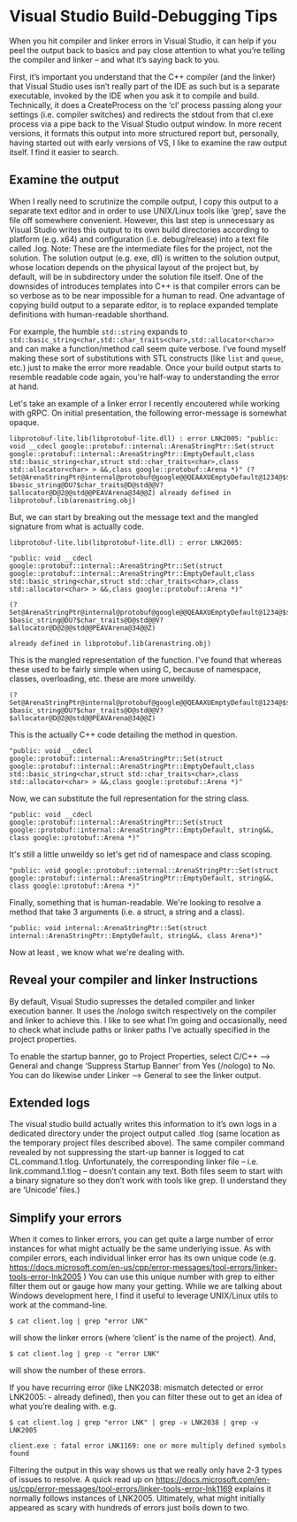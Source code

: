 # Visual Studio Build-Debugging Tips
When you hit compiler and linker errors in Visual Studio, it can help if you peel the output back to basics and pay close attention to what you’re telling the compiler and linker – and what it’s saying back to you. 

First, it’s important you understand that the C++ compiler (and the linker) that Visual Studio uses isn’t really part of the IDE as such but is a separate executable, invoked by the IDE when you ask it to compile and build. Technically, it does a CreateProcess on the ‘cl’ process passing along your settings (i.e. compiler switches) and redirects the stdout from that cl.exe process via a pipe back to the Visual Studio output window. In more recent versions, it formats this output into more structured report but, personally, having started out with early versions of VS, I like to examine the raw output itself. I find it easier to search. 

## Examine the output
When I really need to scrutinize the compile output, I copy this output to a separate text editor and in order to use UNIX/Linux tools like ‘grep’, save the file off somewhere convenient. However, this last step is unnecessary as Visual Studio writes this output to its own build directories according to platform (e.g. x64) and configuration (i.e. debug/release) into a text file called <project-name>.log. 
Note: These are the intermediate files for the project, not the solution. The solution output (e.g. exe, dll) is written to the solution output, whose location depends on the physical layout of the project but, by default, will be in subdirectory under the solution file itself. 
One of the downsides of introduces templates into C++ is that compiler errors can be so verbose as to be near impossible for a human to read. One advantage of copying build output to a separate editor, is to replace expanded template definitions with human-readable shorthand. 

For example, the humble `std::string` expands to `std::basic_string<char,std::char_traits<char>,std::allocator<char>>` and can make a function/method call seem quite verbose. I’ve found myself making these sort of substitutions with STL constructs (like `list` and `queue`, etc.) just to make the error more readable. Once your build output starts to resemble readable code again, you're half-way to understanding the error at hand.

Let's take an example of a linker error I recently encoutered while working with gRPC. On initial presentation, the following error-message is somewhat opaque. 

````
libprotobuf-lite.lib(libprotobuf-lite.dll) : error LNK2005: "public: void __cdecl google::protobuf::internal::ArenaStringPtr::Set(struct google::protobuf::internal::ArenaStringPtr::EmptyDefault,class std::basic_string<char,struct std::char_traits<char>,class std::allocator<char> > &&,class google::protobuf::Arena *)" (?Set@ArenaStringPtr@internal@protobuf@google@@QEAAXUEmptyDefault@1234@$$QEAV?$basic_string@DU?$char_traits@D@std@@V?$allocator@D@2@@std@@PEAVArena@34@@Z) already defined in libprotobuf.lib(arenastring.obj)
````
But, we can start by breaking out the message text and the mangled signature from what is actually code. 
````
libprotobuf-lite.lib(libprotobuf-lite.dll) : error LNK2005: 

"public: void __cdecl google::protobuf::internal::ArenaStringPtr::Set(struct google::protobuf::internal::ArenaStringPtr::EmptyDefault,class std::basic_string<char,struct std::char_traits<char>,class std::allocator<char> > &&,class google::protobuf::Arena *)" 

(?Set@ArenaStringPtr@internal@protobuf@google@@QEAAXUEmptyDefault@1234@$$QEAV?$basic_string@DU?$char_traits@D@std@@V?$allocator@D@2@@std@@PEAVArena@34@@Z) 

already defined in libprotobuf.lib(arenastring.obj)
````

This is the mangled representation of the function. I've found that whereas these used to be fairly simple when using C, because of namespace, classes, overloading, etc. these are more unweildy. 
````
(?Set@ArenaStringPtr@internal@protobuf@google@@QEAAXUEmptyDefault@1234@$$QEAV?$basic_string@DU?$char_traits@D@std@@V?$allocator@D@2@@std@@PEAVArena@34@@Z) 
````

This is the actually C++ code detailing the method in question. 

````
"public: void __cdecl google::protobuf::internal::ArenaStringPtr::Set(struct google::protobuf::internal::ArenaStringPtr::EmptyDefault,class std::basic_string<char,struct std::char_traits<char>,class std::allocator<char> > &&,class google::protobuf::Arena *)" 
````

Now, we can substitute the full representation for the string class. 
````
"public: void __cdecl google::protobuf::internal::ArenaStringPtr::Set(struct google::protobuf::internal::ArenaStringPtr::EmptyDefault, string&&, class google::protobuf::Arena *)" 
````

It's still a little unweildy so let's get rid of namespace and class scoping. 
````
"public: void google::protobuf::internal::ArenaStringPtr::Set(struct google::protobuf::internal::ArenaStringPtr::EmptyDefault, string&&, class google::protobuf::Arena *)" 
````

Finally, something that is human-readable. We're looking to resolve a method that take 3 arguments (i.e. a struct, a string and a class). 

````
"public: void internal::ArenaStringPtr::Set(struct internal::ArenaStringPtr::EmptyDefault, string&&, class Arena*)" 
````

Now at least , we know what we're dealing with. 


## Reveal your compiler and linker Instructions
By default, Visual Studio supresses the detailed compiler and linker execution banner. It uses the /nologo switch respectively on the compiler and linker to achieve this. I like to see what I’m going and occasionally, need to check what include paths or linker paths I’ve actually specified in the project properties. 

To enable the startup banner, go to Project Properties, select C/C++ --> General and change ‘Suppress Startup Banner’ from Yes (/nologo) to No. 
You can do likewise under Linker --> General to see the linker output. 

## Extended logs
The visual studio build actually writes this information to it’s own logs in a dedicated directory under the project output called <project-name>.tlog (same location as the temporary project files described above).
The same compiler command revealed by not suppressing the start-up banner is logged to cat CL.command.1.tlog. 
Unfortunately, the corresponding linker file – i.e. link.command.1.tlog – doesn’t contain any text. Both files seem to start with a binary signature so they don’t work with tools like grep. (I understand they are ‘Unicode’ files.)

## Simplify your errors
When it comes to linker errors, you can get quite a large number of error instances for what might actually be the same underlying issue. As with compiler errors, each individual linker error has its own unique code (e.g. https://docs.microsoft.com/en-us/cpp/error-messages/tool-errors/linker-tools-error-lnk2005 )
You can use this unique number with grep to either filter them out or gauge how many your getting. 
While we are talking about Windows development here, I find it useful to leverage UNIX/Linux utils to work at the command-line. 

```
$ cat client.log | grep "error LNK" 
```

will show the linker errors (where ‘client’ is the name of the project). And, 

```
$ cat client.log | grep -c "error LNK"
```
will show the number of these errors.


If you have recurring error (like LNK2038: mismatch detected or error LNK2005: - already defined), then you can filter these out to get an idea of what you’re dealing with. 
e.g. 
```
$ cat client.log | grep "error LNK" | grep -v LNK2038 | grep -v LNK2005

client.exe : fatal error LNK1169: one or more multiply defined symbols found
```

Filtering the output in this way shows us that we really only have 2-3 types of issues to resolve. 
A quick read up on https://docs.microsoft.com/en-us/cpp/error-messages/tool-errors/linker-tools-error-lnk1169 explains it normally follows instances of LNK2005.
Ultimately, what might initially appeared as scary with hundreds of errors just boils down to two. 
